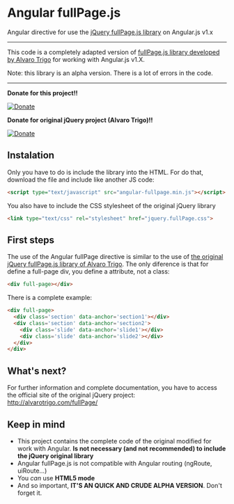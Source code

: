 # Angular fullPage.js
Angular directive for use the [jQuery fullPage.js library](https://github.com/alvarotrigo/fullPage.js) on Angular.js v1.x


---------------------


This code is a completely adapted version of [fullPage.js library developed by Alvaro Trigo](https://github.com/alvarotrigo/fullPage.js) for working with Angular.js v1.X.

Note: this library is an alpha version. There is a lot of errors in the code.


---------------------

**Donate for this project!!**


[![Donate](https://www.paypalobjects.com/en_US/GB/i/btn/btn_donateCC_LG.gif)](https://www.paypal.com/cgi-bin/webscr?cmd=_donations&business=9MCU8ESDM26KC&lc=ES&item_name=angular%2dfullpage%2ejs&currency_code=EUR&bn=PP%2dDonationsBF%3abtn_donate_LG%2egif%3aNonHosted)

**Donate for original jQuery project (Alvaro Trigo)!!**

[![Donate](https://www.paypalobjects.com/en_US/GB/i/btn/btn_donateCC_LG.gif)](https://www.paypal.com/cgi-bin/webscr?cmd=_donations&business=BEK5JQCQMED4J&lc=GB&item_name=fullPage%2ejs&currency_code=USD&bn=PP%2dDonationsBF%3abtn_donateCC_LG%2egif%3aNonHosted)


## Instalation ##
Only you have to do is include the library into the HTML. For do that, download the file and include like another JS code:

```html
<script type="text/javascript" src="angular-fullpage.min.js"></script>
```

You also have to include the CSS stylesheet of the original jQuery library
```html
<link type="text/css" rel="stylesheet" href="jquery.fullPage.css">
```


## First steps ##
The use of the Angular fullPage directive is similar to the use of [the original jQuery fullPage.js library of Alvaro Trigo](https://github.com/alvarotrigo/fullPage.js). The only diference is that for define a full-page div, you define a attribute, not a class:
```html
<div full-page></div>
```

There is a complete example:
```html
<div full-page>
  <div class='section' data-anchor='section1'></div>
  <div class='section' data-anchor='section2'>
    <div class='slide' data-anchor='slide1'></div>
    <div class='slide' data-anchor='slide2'></div>
  </div>
</div>
```


## What's next? ##
For further information and complete documentation, you have to access the official site of the original jQuery project: http://alvarotrigo.com/fullPage/



## Keep in mind ##
 - This project contains the complete code of the original modified for work with Angular. **Is not necessary (and not recommended) to include the jQuery original library**
 - Angular fullPage.js is not compatible with Angular routing (ngRoute, uiRoute...)
 - You *can* use **HTML5 mode**
 - And so important, **IT'S AN QUICK AND CRUDE ALPHA VERSION**. Don't forget it.

